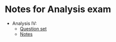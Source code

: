 # Notes for Analysis exam

- Analysis IV:
    - [Question set](https://github.com/szabo-krisztian/LaTeX/blob/main/Analysis4_hu/tetelsor.pdf)
    - [Notes](https://github.com/szabo-krisztian/LaTeX/blob/main/Analysis4_hu/vizsga.pdf)
